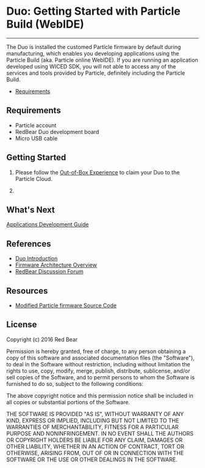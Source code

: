 # Duo: Getting Started with Particle Build (WebIDE)
---

The Duo is installed the customed Particle firmware by default during manufacturing, which enables you developing applications using the Particle Build (aka. Particle online WebIDE). If you are running an application developed using WICED SDK, you will not able to access any of the services and tools provided by Particle, definitely including the Particle Build.

* [Requirements](#requirements)


## <span id="requirements">Requirements</span>

* Particle account
* RedBear Duo development board
* Micro USB cable 


## Getting Started

1. Please follow the [Out-of-Box Experience](out_of_box_experience.md) to claim your Duo to the Particle Cloud.

2. 


## What's Next

[Applications Development Guide](applications_development_guide.md)


## References

* [Duo Introduction](duo_introduction.md)
* [Firmware Architecture Overview](firmware_architecture_overview.md)
* [RedBear Discussion Forum](http://discuss.redbear.cc/)


## Resources

* [Modified Particle firmware Source Code](https://github.com/redbear/firmware)


## License

Copyright (c) 2016 Red Bear

Permission is hereby granted, free of charge, to any person obtaining a copy of this software and associated documentation files (the "Software"), to deal in the Software without restriction, including without limitation the rights to use, copy, modify, merge, publish, distribute, sublicense, and/or sell copies of the Software, and to permit persons to whom the Software is furnished to do so, subject to the following conditions:

The above copyright notice and this permission notice shall be included in all copies or substantial portions of the Software.

THE SOFTWARE IS PROVIDED "AS IS", WITHOUT WARRANTY OF ANY KIND, EXPRESS OR IMPLIED, INCLUDING BUT NOT LIMITED TO THE WARRANTIES OF MERCHANTABILITY, FITNESS FOR A PARTICULAR PURPOSE AND NONINFRINGEMENT. IN NO EVENT SHALL THE AUTHORS OR COPYRIGHT HOLDERS BE LIABLE FOR ANY CLAIM, DAMAGES OR OTHER LIABILITY, WHETHER IN AN ACTION OF CONTRACT, TORT OR OTHERWISE, ARISING FROM, OUT OF OR IN CONNECTION WITH THE SOFTWARE OR THE USE OR OTHER DEALINGS IN THE SOFTWARE.